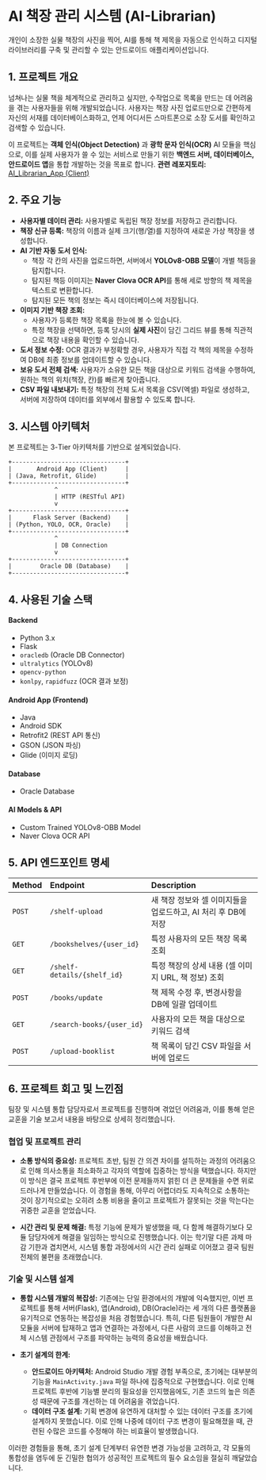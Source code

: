 # AI 책장 관리 시스템 (AI-Librarian)

개인이 소장한 실물 책장의 사진을 찍어, AI를 통해 책 제목을 자동으로 인식하고 디지털 라이브러리를 구축 및 관리할 수 있는 안드로이드 애플리케이션입니다.

## 1. 프로젝트 개요

넘쳐나는 실물 책을 체계적으로 관리하고 싶지만, 수작업으로 목록을 만드는 데 어려움을 겪는 사용자들을 위해 개발되었습니다. 사용자는 책장 사진 업로드만으로 간편하게 자신의 서재를 데이터베이스화하고, 언제 어디서든 스마트폰으로 소장 도서를 확인하고 검색할 수 있습니다.

이 프로젝트는 **객체 인식(Object Detection)** 과 **광학 문자 인식(OCR)** AI 모듈을 핵심으로, 이를 실제 사용자가 쓸 수 있는 서비스로 만들기 위한 **백엔드 서버, 데이터베이스, 안드로이드 앱**을 통합 개발하는 것을 목표로 합니다.
**관련 레포지토리:** [AI_Librarian_App (Client)](https://github.com/JungYoonWu/_AILibrarianApp/tree/main)
## 2. 주요 기능

- **사용자별 데이터 관리:** 사용자별로 독립된 책장 정보를 저장하고 관리합니다.
- **책장 신규 등록:** 책장의 이름과 실제 크기(행/열)를 지정하여 새로운 가상 책장을 생성합니다.
- **AI 기반 자동 도서 인식:**
    - 책장 각 칸의 사진을 업로드하면, 서버에서 **YOLOv8-OBB 모델**이 개별 책등을 탐지합니다.
    - 탐지된 책등 이미지는 **Naver Clova OCR API**를 통해 세로 방향의 책 제목을 텍스트로 변환합니다.
    - 탐지된 모든 책의 정보는 즉시 데이터베이스에 저장됩니다.
- **이미지 기반 책장 조회:**
    - 사용자가 등록한 책장 목록을 한눈에 볼 수 있습니다.
    - 특정 책장을 선택하면, 등록 당시의 **실제 사진**이 담긴 그리드 뷰를 통해 직관적으로 책장 내용을 확인할 수 있습니다.
- **도서 정보 수정:** OCR 결과가 부정확할 경우, 사용자가 직접 각 책의 제목을 수정하여 DB에 최종 정보를 업데이트할 수 있습니다.
- **보유 도서 전체 검색:** 사용자가 소유한 모든 책을 대상으로 키워드 검색을 수행하여, 원하는 책의 위치(책장, 칸)를 빠르게 찾아줍니다.
- **CSV 파일 내보내기:** 특정 책장의 전체 도서 목록을 CSV(엑셀) 파일로 생성하고, 서버에 저장하여 데이터를 외부에서 활용할 수 있도록 합니다.

## 3. 시스템 아키텍처

본 프로젝트는 3-Tier 아키텍처를 기반으로 설계되었습니다.
```
+--------------------------------+
|       Android App (Client)     |
| (Java, Retrofit, Glide)        |
+--------------------------------+
             ^
             | HTTP (RESTful API)
             v
+--------------------------------+
|      Flask Server (Backend)    |
| (Python, YOLO, OCR, Oracle)    |
+--------------------------------+
             ^
             | DB Connection
             v
+--------------------------------+
|        Oracle DB (Database)    |
+--------------------------------+
```


## 4. 사용된 기술 스택

#### Backend
- Python 3.x
- Flask
- `oracledb` (Oracle DB Connector)
- `ultralytics` (YOLOv8)
- `opencv-python`
- `konlpy`, `rapidfuzz` (OCR 결과 보정)

#### Android App (Frontend)
- Java
- Android SDK
- Retrofit2 (REST API 통신)
- GSON (JSON 파싱)
- Glide (이미지 로딩)

#### Database
- Oracle Database

#### AI Models & API
- Custom Trained YOLOv8-OBB Model
- Naver Clova OCR API


## 5. API 엔드포인트 명세
| Method | Endpoint | Description |
| :--- | :--- | :--- |
| `POST` | `/shelf-upload` | 새 책장 정보와 셀 이미지들을 업로드하고, AI 처리 후 DB에 저장 |
| `GET` | `/bookshelves/{user_id}` | 특정 사용자의 모든 책장 목록 조회 |
| `GET` | `/shelf-details/{shelf_id}` | 특정 책장의 상세 내용 (셀 이미지 URL, 책 정보) 조회 |
| `POST` | `/books/update` | 책 제목 수정 후, 변경사항을 DB에 일괄 업데이트 |
| `GET` | `/search-books/{user_id}` | 사용자의 모든 책을 대상으로 키워드 검색 |
| `POST` | `/upload-booklist` | 책 목록이 담긴 CSV 파일을 서버에 업로드 |


## 6. 프로젝트 회고 및 느낀점

팀장 및 시스템 통합 담당자로서 프로젝트를 진행하며 겪었던 어려움과, 이를 통해 얻은 교훈을 기술 보고서 내용을 바탕으로 상세히 정리했습니다.

### 협업 및 프로젝트 관리

* **소통 방식의 중요성:** 프로젝트 초반, 팀원 간 의견 차이를 설득하는 과정의 어려움으로 인해 의사소통을 최소화하고 각자의 역할에 집중하는 방식을 택했습니다. 하지만 이 방식은 결국 프로젝트 후반부에 이전 문제들까지 얽힌 더 큰 문제들을 수면 위로 드러나게 만들었습니다. 이 경험을 통해, 아무리 어렵더라도 지속적으로 소통하는 것이 장기적으로는 오히려 소통 비용을 줄이고 프로젝트가 잘못되는 것을 막는다는 귀중한 교훈을 얻었습니다.

* **시간 관리 및 문제 해결:** 특정 기능에 문제가 발생했을 때, 다 함께 해결하기보다 모듈 담당자에게 해결을 일임하는 방식으로 진행했습니다. 이는 학기말 다른 과제 마감 기한과 겹치면서, 시스템 통합 과정에서의 시간 관리 실패로 이어졌고 결국 팀원 전체의 불편을 초래했습니다.

### 기술 및 시스템 설계

* **통합 시스템 개발의 복잡성:** 기존에는 단일 환경에서의 개발에 익숙했지만, 이번 프로젝트를 통해 서버(Flask), 앱(Android), DB(Oracle)라는 세 개의 다른 플랫폼을 유기적으로 연동하는 복잡성을 처음 경험했습니다. 특히, 다른 팀원들이 개발한 AI 모듈을 서버에 탑재하고 앱과 연결하는 과정에서, 다른 사람의 코드를 이해하고 전체 시스템 관점에서 구조를 파악하는 능력의 중요성을 배웠습니다.

* **초기 설계의 한계:**
    * **안드로이드 아키텍처:** Android Studio 개발 경험 부족으로, 초기에는 대부분의 기능을 `MainActivity.java` 파일 하나에 집중적으로 구현했습니다. 이로 인해 프로젝트 후반에 기능별 분리의 필요성을 인지했음에도, 기존 코드의 높은 의존성 때문에 구조를 개선하는 데 어려움을 겪었습니다.
    * **데이터 구조 설계:** 기획 변경에 유연하게 대처할 수 있는 데이터 구조를 초기에 설계하지 못했습니다. 이로 인해 나중에 데이터 구조 변경이 필요해졌을 때, 관련된 수많은 코드를 수정해야 하는 비효율이 발생했습니다.

이러한 경험들을 통해, 초기 설계 단계부터 유연한 변경 가능성을 고려하고, 각 모듈의 통합성을 염두에 둔 긴밀한 협의가 성공적인 프로젝트의 필수 요소임을 절실히 깨달았습니다.
